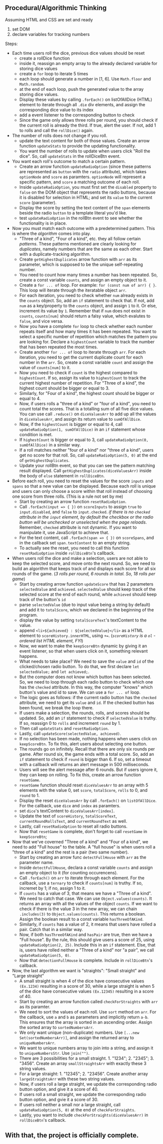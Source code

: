 ## Procedural/Algorithmic Thinking
Assuming HTML and CSS are set and ready
1. set DOM
2. declare variables for tracking numbers

Steps:
- Each time users roll the dice, previous dice values should be reset
  - create a rollDice function
  - inside it, reassign an empty array to the already declared variable for storing dice values 
  - create a `for` loop to iterate 5 times
  - each loop should generate a number in [1, 6]. Use `Math.floor` and `Math.random`.
  - at the end of each loop, push the generated value to the array storing dice values. 
  - Display these values by calling `.forEach()` on listOfAllDice (HTML) element to iterate through all `.die` div elements, and assign the corresponding dice value to its index
  - add a event listener to the corresponding button to check 
  - Since the game only allows three rolls per round, you should check if the current roll is already the third. If true, alert the user. If not, add 1 to rolls and call the `rollDice()` again. 
- The number of rolls does not change if you roll. 
  - update the text content for both of those values. Create an arrow function `updateStats` to provide the updating functionality. 
  - You want the number of rolls to update when users click "Roll the dice". So, call `updateStats` in the rollDiceBtn event. 
- You want each roll's outcome to match a certain pattern. 
  - Create an arrow function `updateRadioOption` (since these patterns are represented as `button` with the `radio` attribute), which takes `optionNode` and `score` as paramters. `optionNode` will represent a specific pattern, and `score` a matching outcome of each roll. 
  - Inside `updateRadioOption`, you must first set the `disabled` property to `false` on the DOM object that represents the radio buttons, because it is disabled for selection in HTML; and set its `value` to the current `score` (parameter).
  - Display the score by setting the text content of the `span` elements beside the radio `button` to a template literal you'd like.
  - test `updateRadioOption` in the rollBtn event to see whether the functionality is in place. 
- Now you must match each outcome with a predetermined pattern. This is where the *algorithm* comes into play.
  - "Three of a kind", "Four of a kind", etc. they all follow certain *patterns*. These patterns mentioned are clearly looking for *duplicates*, namely numbers that are the same as each other. Start with a duplicate-tracking algorithm. 
  - Create `getHighestDuplicates` arrow function with `arr` as its parameter, which is supposed to be the unique self-repeating number.
  - You need to count how many times a number has been repeated. So, create a const variable `counts`, and assign an empty object to it.
  - Create a `for ... of` loop. For example: `for (const num of arr) { }`. This loop will iterate through the iteratable object `arr`. 
  - For each iteration, you need to check whether `num` already exists in the `counts` object. So, add an `if` statement to check that.  If not, add `num` as a key/property  to the `counts` object, and assign `1` to it. Or else, increment its value by `1`. Remember that if `num` does not exist in `counts`, `counts[num]` should return a falsy value, which evalutes to `false`, and vice versa.
  - Now you have a complete `for` loop to check whether each number repeats itself and how many times it has been repeated. You want to select a specific number of repetition which matches the pattern you are looking for. Declare a `highestCount` variable to track the number that has been repeated the most times. 
  - Create another `for ... of` loop to iterate through `arr`. For each iteration, you need to get the current duplicate count for each number in the `arr`. So, create a const variable `count` and assign the value of `counts[num]` to it.
  - Now you need to check if `count` is the highest compared to `highestCount`. If so, assign its value to `highestCount` to track the current highest number of repetition. For "Three of a kind", the highest count should be bigger or equal to 3.
  - Similarly, for "Four of a kind", the highest count should be bigger or equal to 4. 
  - Now, if users rolls a "three of a kind" or "four of a kind", you need to count total the scores. That is a totalling sum of all five dice values. You can use call `.reduce()` on `diceValuesArr` to add up all the values in `diceValuesArr`, and assign its return value to `sumOfAllDice`. 
  - Now, if the `highestCount` is bigger or equal to 4, call `updateRadioOption(1, sumOfAllDice)` in an `if` statement whose condition is met.  
  - If `highestCount` is bigger or equal to 3, call `updateRadioOption(0, sumOfAllDice)` in a similar way. 
  - If a roll matches neither "four of a kind" nor "three of a kind", users get no score for that roll. So, call `updateRadioOption(5, 0)` at the end of `getHighestDuplicates`.
  - Update your rollBtn event, so that you can see the pattern matching result displayed. Call `getHighestDuplicates(diceValuesArr)` inside the body of `else` statement in `rollDiceBtn`. 
- Before each roll, you need to reset the values for the score `inputs` and `spans` so that a new value can be displayed. Because each roll is unique and users can only choose a score within that roll instead of choosing one score from three rolls. (This is a rule not set by me)
  - Start by creating an arrow function `resetRadioOption`.
  - Call `.forEach(input => { })` on `scoreInputs` to assign `true` to `input.disabled`, and `false` to `input.checked`. *if there is no `checked` attribute in the `input` element, by default the checkbox or the radio button will be unchecked or unselected when the page reloads*. Remember, `checked` attribute is not dynamic. If you want to manipulate it, use JavaScript to achieve that. 
  - For the text content, call `.forEach(span => { })` on `scoreSpans`, and in the callback set `span.textContent` to an empty string.
  - To actually see the reset, you need to call this function `resetRadioOption` inside `rollDiceBtn`'s callback.
- When users roll the dice and make a selection, users are not able to keep the selected score, and move onto the next round. So, we need to build an algorithm that keeps track of and displays each score for all six rounds of the game. (*3 rolls per round, 6 rounds in total. So, 18 rolls per game*)
  - Start by creating arrow function `updateScore` that has 2 parameters `selectedValue` and `achieved`. `selectedValue` should keep track of the selected score at the end of each round, while `achieved` should keep track of the button's `id`
  - parse `selectedValue` (due to input value being a string by default) and add it to `totalScore`, which we declared in the beginning of the program.
  - display the value by setting `totalScoreText`'s textContent to the value.
  - append `<li>${achieved} : ${selectedValue}</li>` as a HTML element to `scoreHistory.innerHTML`, using `+=`. (*`scoreHistory` is a `ol` - ordered list HTML element, FYI*)
  - Now, we want to make the `keepScoreBtn` dynamic by giving it an event listener, so that when users click on it, something relevant happens.
  - What needs to take place? We need to save the `value` and `id` of the clicked/chosen radio button. To do that, we first declare `let selectedValue;` and `let achieved;`. 
  - But the computer does not know which button has been selected. So, we need to loop through each radio button to check which one has the `checked` attribute. In this way, the computer "knows" which button's value and id to save. We can use a `for ... of` loop.
  - The logic goes as follows: if the current radio button has the `checked` attribute, we need to get its `value` and `id`. If the checked button has been found, we break the loop there. 
  - If users make a selection, the rounds, rolls, and scores should be updated. So, add an `if` statement to check if `selectedValue` is truthy. If so, reassign 0 to `rolls` and increment `round` by 1. 
  - Then call `updateStats` and `resetRadioOption`.
  - Lastly, call `updateScore(selectedValue, achieved)`.
  - If no selection has been made, nothing happens when users click on `keepScoreBtn`. To fix this, alert users about selecting one button. 
  - The rounds go on infinitely. Recall that there are only six rounds per game. After round six, the game ends with a total score. So, add an `if` statement to check if `round` is bigger than 6. If so, set a timeout with a callback will returns an alert message in 500 milliseconds. 
  - Users will see the alert message after 6 rounds. But if users ignore it, they can keep on rolling. To fix this, create an arrow function `resetGame`.
  - `resetGame` function should reset `diceValuesArr` to an array with 5 elements with the value 0, set `score`, `totalScore`, `rolls` to 0, and `round` to 1. 
  - Display the reset `diceValuesArr` by call `.forEach()` on `listOfAllDice`. For the callback, use `dice` and `index` as paramters.
  - set `dice`'s textContent to `diceValuesArr[index]`.
  - Update the text of `scoreHistory`, `totalScoreText`, `currentRoundRollsText`, and `currentRoundText` as well. 
  - Lastly, call `resetRadioOption` to reset all radio buttons.
  - Now that `resetGame` is complete, don't forget to call `resetGame` in `keepScoreBtn`;
- Now that we've coverned "Three of a kind" and "Four of a kind", we need to add "Full house" to the table. A "full house" is when users roll a "three of a kind" and the rest is a pair (two same number).
  - Start by creating an arrow func `detectFullHouse` with `arr` as the parameter name. 
  - Inside `detectFullHouse`, declara a const variable `counts` and assign an empty object to it (for counting occurencens).
  - Call `.forEach()` on `arr` to iterate through each element. For the callback, use a `ternary` to check if `counts[num]` is truthy. If so, incremet by 1; if no, assign 1 to it.
  - If `counts` has a value of 3, that means we have a "Three of a kind". We need to catch that case. We can use `Object.values(counts)`. It returns an array with all the values of the object `counts`. If we want to check if there is the value 3 in the new array, we can chain `.includes(3)` to `Object.values(counts)`. This returns a boolean. Assign the boolean result to a const variable `hasThreeOfAKind`.
  - Similarly, if `counts` has a value of 2, it means that users have rolled a pair. Catch that in a similar way. 
  - Now, if both `hasThreeOfAKind` and `hasPair` are true, then we have a "Full house". By the rule, this should give users a score of 25, using `updateRadioOption(2, 25)`. Include this in an `if` statement. Else, that is, users have rolled neither a "Three of a kind" nor "a pair", we call `updateRadioOption(5, 0)`.
  - Now that `detectionFullHouse` is complete. Include in `rollDiceBtn`'s callback.
- Now, the last algorithm we want is "straights": "Small straight" and "Large straight"
  - A small straight is when 4 of the dice have consecutive values `(Ex.1234)` resulting in a score of 30, while a large straight is when 5 of the dice have consecutive values `(Ex.12345)` resulting in a score of 40.
  - Start by creating an arrow function called `checkForStraights` with `arr` as its paramter.
  - We need to sort the values of each roll. Use `sort` method on `arr`. For the callback, use `a` and `b` as parameters and implicitly return `a-b`. This ensures that the array is sorted in an ascending order. Assign the sorted array to `sortedNumbersArr`.
  - We only want unique (non-duplicate) numbers. Use `[...new Set(sortedNumbersArr)]`, and assign the returned array to `uniqueNumbersArr`.
  - We want to unique numbers array to join into a string, and assign it to `uniqueNumbersStr`. Use `join("")`.
  - There are 3 possibilities for a small straight. 1. "1234"; 2. "2345"; 3. "3456". Create an array `smallStraightsArr` with exactly these 3 string values. 
  - For a large straight: 1. "12345"; 2. "23456". Create another array `largeStraightsArr` with these two string values.
  - Now, if users roll a large straight, we update the corresponding radio button option, and give it a score of 40. 
  - If users roll a small straight, we update the corresponding radio button option, and gvie it a score of 30.
  - If users roll neither a small nor a large straight, call `updateRadioOption(5, 0)` at the end of `checkForStraights`.
  - Lastly, you want to include `checkForStraights(diceValuesArr)` in `rollDiceBtn`'s callback.

## With that, the project is officially complete.





